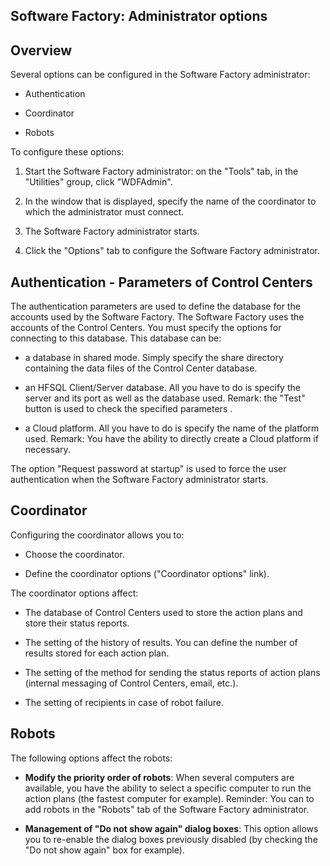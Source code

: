 


## Software Factory: Administrator options
			



<a name="NOTE1"></a>
<a name="NOTE1_1"></a>


## Overview
<a name="overview_ELTTEXTE000139"></a>
Several options can be configured in the Software Factory administrator: 

- Authentication

- Coordinator

- Robots




To configure these options: 

1. Start the Software Factory administrator: on the "Tools" tab, in the "Utilities" group, click "WDFAdmin".

2. In the window that is displayed, specify the name of the coordinator to which the administrator must connect. 

3. The Software Factory administrator starts. 

4. Click the "Options" tab to configure the Software Factory administrator. 




<a name="NOTE2"></a>
<a name="NOTE2_1"></a>


## Authentication - Parameters of Control Centers
<a name="authentication_parameters_control_centers_ELTTEXTE000163"></a>
The authentication parameters are used to define the database for the accounts used by the Software Factory. The Software Factory uses the accounts of the Control Centers. You must specify the options for connecting to this database. This database can be: 

- a database in shared mode. Simply specify the share directory containing the data files of the Control Center database. 

- an HFSQL Client/Server database. All you have to do is specify the server and its port as well as the database used. 
	Remark: the "Test" button is used to check the specified parameters . 

- a Cloud platform. All you have to do is specify the name of the platform used. 
	Remark: You have the ability to directly create a Cloud platform if necessary.




The option "Request password at startup" is used to force the user authentication when the Software Factory administrator starts. 

<a name="NOTE3"></a>
<a name="NOTE3_1"></a>


## Coordinator
<a name="coordinator_ELTTEXTE000187"></a>
Configuring the coordinator allows you to: 

- Choose the coordinator.

- Define the coordinator options ("Coordinator options" link). 




The coordinator options affect: 

- The database of Control Centers used to store the action plans and store their status reports. 

- The setting of the history of results. You can define the number of results stored for each action plan. 

- The setting of the method for sending the status reports of action plans (internal messaging of Control Centers, email, etc.). 

- The setting of recipients in case of robot failure. 




<a name="NOTE4"></a>
<a name="NOTE4_1"></a>


## Robots
<a name="robots_ELTTEXTE000211"></a>
The following options affect the robots: 

- **Modify the priority order of robots**: When several computers are available, you have the ability to select a specific computer to run the action plans (the fastest computer for example). 
	Reminder: You can to add robots in the "Robots" tab of the Software Factory administrator.

- **Management of "Do not show again" dialog boxes**: This option allows you to re-enable the dialog boxes previously disabled (by checking the "Do not show again" box for example).  





